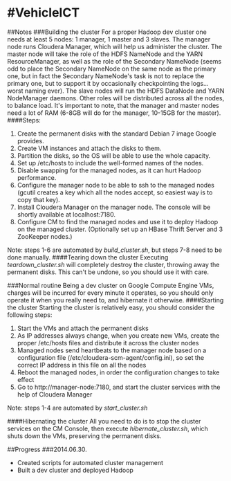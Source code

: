 #VehicleICT
==========
##Notes
###Building the cluster
For a proper Hadoop dev cluster one needs at least 5 nodes: 1 manager, 1 master and 3 slaves. The manager node runs Cloudera Manager, which will help us administer the cluster. The master node will take the role of the HDFS NameNode and the YARN ResourceManager, as well as the role of the Secondary NameNode (seems odd to place the Secondary NameNode on the same node as the primary one, but in fact the Secondary NameNode's task is not to replace the primary one, but to support it by occasionally checkpointing the logs... worst naming ever). The slave nodes will run the HDFS DataNode and YARN NodeManager daemons. Other roles will be distributed across all the nodes, to balance load. It's important to note, that the manager and master nodes need a lot of RAM (6-8GB will do for the manager, 10-15GB for the master).
####Steps:
1. Create the permanent disks with the standard Debian 7 image Google provides.
2. Create VM instances and attach the disks to them.
3. Partition the disks, so the OS will be able to use the whole capacity.
4. Set up /etc/hosts to include the well-formed names of the nodes.
5. Disable swapping for the managed nodes, as it can hurt Hadoop performance.
6. Configure the manager node to be able to ssh to the managed nodes (gcutil creates a key which all the nodes accept, so easiest way is to copy that key).
7. Install Cloudera Manager on the manager node. The console will be shortly available at localhost:7180.
8. Configure CM to find the managed nodes and use it to deploy Hadoop on the managed cluster. (Optionally set up an HBase Thrift Server and 3 ZooKeeper nodes.)

Note: steps 1-6 are automated by *build_cluster.sh*, but steps 7-8 need to be done manually.
####Tearing down the cluster
Executing *teardown_cluster.sh* will completely destroy the cluster, throwing away the permanent disks. This can't be undone, so you should use it with care.

###Normal routine
Being a dev cluster on Google Compute Engine VMs, charges will be incurred for every minute it operates, so you should only operate it when you really need to, and hibernate it otherwise.
####Starting the cluster
Starting the cluster is relatively easy, you should consider the following steps:
1. Start the VMs and attach the permanent disks
2. As IP addresses always change, when you create new VMs, create the proper /etc/hosts files and distribute it across the cluster nodes
3. Managed nodes send heartbeats to the manager node based on a configuration file (/etc/cloudera-scm-agent/config.ini), so set the correct IP address in this file on all the nodes
4. Reboot the managed nodes, in order the configuration changes to take effect
5. Go to http://manager-node:7180, and start the cluster services with the help of Cloudera Manager

Note: steps 1-4 are automated by *start_cluster.sh*

####Hibernating the cluster
All you need to do is to stop the cluster services on the CM Console, then execute *hibernate_cluster.sh*, which shuts down the VMs, preserving the permanent disks.

##Progress
###2014.06.30.
* Created scripts for automated cluster management
* Built a dev cluster and deployed Hadoop
